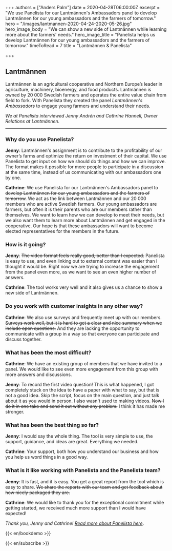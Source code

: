 +++
authors = ["Anders Palm"]
date = 2020-04-28T06:00:00Z
excerpt = "We use Panelista for our Lantmännen's Ambassadors panel to develop Lantmännen for our young ambassadors and the farmers of tomorrow."
hero = "/images/lantmannen-2020-04-24-2020-05-26.jpg"
hero_image_body = "We can show a new side of Lantmännen while learning more about the farmers' needs."
hero_image_title = "Panelista helps us develop Lantmännen for our young ambassadors and the farmers of tomorrow."
timeToRead = 7
title = "Lantmännen & Panelista"

+++
## Lantmännen

Lantmännen is an agricultural cooperative and Northern Europe’s leader in agriculture, machinery, bioenergy, and food products. Lantmännen is owned by 20 000 Swedish farmers and operates the entire value chain from field to fork. With Panelista they created the panel _Lantmännen's Ambassadors_ to engage young farmers and understand their needs.

_We at Panelista interviewed Jenny Andrén and Cathrine Hannell, Owner Relations at Lantmännen._

***

### Why do you use Panelista?

**Jenny**: Lantmännen's assignment is to contribute to the profitability of our owner’s farms and optimize the return on investment of their capital. We use Panelista to get input on how we should do things and how we can improve. The format makes it possible for more people to participate in a discussion at the same time, instead of us communicating with our ambassadors one by one.

**Cathrine**: We use Panelista for our Lantmännen's Ambassadors panel to ~~develop Lantmännen for our young ambassadors and the farmers of tomorrow~~. We act as the link between Lantmännen and our 20 000 members who are active Swedish farmers. Our young ambassadors are farmers, but often it is their parents who are our members rather than themselves. We want to learn how we can develop to meet their needs, but we also want them to learn more about Lantmännen and get engaged in the cooperative. Our hope is that these ambassadors will want to become elected representatives for the members in the future. 

### How is it going?

**Jenny**: ~~The video format feels really good, better than I expected.~~ Panelista is easy to use, and even linking out to external content was easier than I thought it would be. Right now we are trying to increase the engagement from the panel even more, as we want to see an even higher number of answers. 

**Cathrine**: The tool works very well and it also gives us a chance to show a new side of Lantmännen.

### Do you work with customer insights in any other way?

**Cathrine**: We also use surveys and frequently meet up with our members. ~~Surveys work well, but it is hard to get a clear and nice summary when we include open questions.~~ And they are lacking the opportunity to communicate with a group in a way so that everyone can participate and discuss together. 

### What has been the most difficult?

**Cathrine**: We have an existing group of members that we have invited to a panel. We would like to see even more engagement from this group with more answers and discussions. 

**Jenny**: To record the first video question! This is what happened, I got completely stuck on the idea to have a paper with what to say, but that is not a good idea. Skip the script, focus on the main question, and just talk about it as you would in person. I also wasn't used to making videos. ~~Now I do it in one take and send it out without any problem.~~ I think it has made me stronger.

### What has been the best thing so far?

**Jenny**: I would say the whole thing. The tool is very simple to use, the support, guidance, and ideas are great. Everything we needed.

**Cathrine**: Your support, both how you understand our business and how you help us word things in a good way. 

### What is it like working with Panelista and the Panelista team?

**Jenny**: It is fast, and it is easy. You get a great report from the tool which is easy to share. ~~We share the reports with our team and get feedback about how nicely packaged they are.~~

**Cathrine**: We would like to thank you for the exceptional commitment while getting started, we received much more support than I would have expected!

_Thank you, Jenny and Cathrine!_ [_Read more about Panelista here_](https://panelista.com "Panelista").

{{< en/bookdemo >}}

{{< en/subscribe >}}